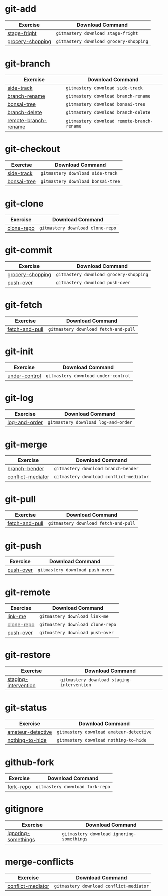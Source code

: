 # git-add

| Exercise | Download Command |
|----------|------------------|
| [stage-fright](https://git-mastery.github.io/exercises/stage_fright) | `gitmastery download stage-fright` |
| [grocery-shopping](https://git-mastery.github.io/exercises/grocery_shopping) | `gitmastery download grocery-shopping` |

# git-branch

| Exercise | Download Command |
|----------|------------------|
| [side-track](https://git-mastery.github.io/exercises/side_track) | `gitmastery download side-track` |
| [branch-rename](https://git-mastery.github.io/exercises/branch_rename) | `gitmastery download branch-rename` |
| [bonsai-tree](https://git-mastery.github.io/exercises/bonsai_tree) | `gitmastery download bonsai-tree` |
| [branch-delete](https://git-mastery.github.io/exercises/branch_delete) | `gitmastery download branch-delete` |
| [remote-branch-rename](https://git-mastery.github.io/exercises/remote_branch_rename) | `gitmastery download remote-branch-rename` |

# git-checkout

| Exercise | Download Command |
|----------|------------------|
| [side-track](https://git-mastery.github.io/exercises/side_track) | `gitmastery download side-track` |
| [bonsai-tree](https://git-mastery.github.io/exercises/bonsai_tree) | `gitmastery download bonsai-tree` |

# git-clone

| Exercise | Download Command |
|----------|------------------|
| [clone-repo](https://git-mastery.github.io/exercises/clone_repo) | `gitmastery download clone-repo` |

# git-commit

| Exercise | Download Command |
|----------|------------------|
| [grocery-shopping](https://git-mastery.github.io/exercises/grocery_shopping) | `gitmastery download grocery-shopping` |
| [push-over](https://git-mastery.github.io/exercises/push_over) | `gitmastery download push-over` |

# git-fetch

| Exercise | Download Command |
|----------|------------------|
| [fetch-and-pull](https://git-mastery.github.io/exercises/fetch_and_pull) | `gitmastery download fetch-and-pull` |

# git-init

| Exercise | Download Command |
|----------|------------------|
| [under-control](https://git-mastery.github.io/exercises/under_control) | `gitmastery download under-control` |

# git-log

| Exercise | Download Command |
|----------|------------------|
| [log-and-order](https://git-mastery.github.io/exercises/log_and_order) | `gitmastery download log-and-order` |

# git-merge

| Exercise | Download Command |
|----------|------------------|
| [branch-bender](https://git-mastery.github.io/exercises/branch_bender) | `gitmastery download branch-bender` |
| [conflict-mediator](https://git-mastery.github.io/exercises/conflict_mediator) | `gitmastery download conflict-mediator` |

# git-pull

| Exercise | Download Command |
|----------|------------------|
| [fetch-and-pull](https://git-mastery.github.io/exercises/fetch_and_pull) | `gitmastery download fetch-and-pull` |

# git-push

| Exercise | Download Command |
|----------|------------------|
| [push-over](https://git-mastery.github.io/exercises/push_over) | `gitmastery download push-over` |

# git-remote

| Exercise | Download Command |
|----------|------------------|
| [link-me](https://git-mastery.github.io/exercises/link_me) | `gitmastery download link-me` |
| [clone-repo](https://git-mastery.github.io/exercises/clone_repo) | `gitmastery download clone-repo` |
| [push-over](https://git-mastery.github.io/exercises/push_over) | `gitmastery download push-over` |

# git-restore

| Exercise | Download Command |
|----------|------------------|
| [staging-intervention](https://git-mastery.github.io/exercises/staging_intervention) | `gitmastery download staging-intervention` |

# git-status

| Exercise | Download Command |
|----------|------------------|
| [amateur-detective](https://git-mastery.github.io/exercises/amateur_detective) | `gitmastery download amateur-detective` |
| [nothing-to-hide](https://git-mastery.github.io/exercises/nothing_to_hide) | `gitmastery download nothing-to-hide` |

# github-fork

| Exercise | Download Command |
|----------|------------------|
| [fork-repo](https://git-mastery.github.io/exercises/fork_repo) | `gitmastery download fork-repo` |

# gitignore

| Exercise | Download Command |
|----------|------------------|
| [ignoring-somethings](https://git-mastery.github.io/exercises/ignoring_somethings) | `gitmastery download ignoring-somethings` |

# merge-conflicts

| Exercise | Download Command |
|----------|------------------|
| [conflict-mediator](https://git-mastery.github.io/exercises/conflict_mediator) | `gitmastery download conflict-mediator` |
